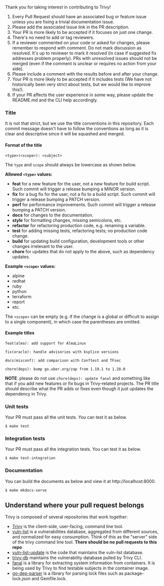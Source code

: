 Thank you for taking interest in contributing to Trivy!

1. Every Pull Request should have an associated bug or feature issue unless you are fixing a trivial documentation issue.
4. Please add the associated Issue link in the PR description.
2. Your PR is more likely to be accepted if it focuses on just one change.
5. There's no need to add or tag reviewers.
6. If a reviewer commented on your code or asked for changes, please remember to respond with comment. Do not mark discussion as resolved. It's up to reviewer to mark it resolved (in case if suggested fix addresses problem properly). PRs with unresolved issues should not be merged (even if the comment is unclear or requires no action from your side).
7. Please include a comment with the results before and after your change.
8. Your PR is more likely to be accepted if it includes tests (We have not historically been very strict about tests, but we would like to improve this!).
9. If your PR affects the user experience in some way, please update the README.md and the CLI help accordingly.

### Title
It is not that strict, but we use the title conventions in this repository.
Each commit message doesn't have to follow the conventions as long as it is clear and descriptive since it will be squashed and merged.

#### Format of the title

```
<type>(<scope>): <subject>
```

The `type` and `scope` should always be lowercase as shown below.

**Allowed `<type>` values:**
- **feat** for a new feature for the user, not a new feature for build script. Such commit will trigger a release bumping a MINOR version.
- **fix** for a bug fix for the user, not a fix to a build script. Such commit will trigger a release bumping a PATCH version.
- **perf** for performance improvements. Such commit will trigger a release bumping a PATCH version.
- **docs** for changes to the documentation.
- **style** for formatting changes, missing semicolons, etc.
- **refactor** for refactoring production code, e.g. renaming a variable.
- **test** for adding missing tests, refactoring tests; no production code change.
- **build** for updating build configuration, development tools or other changes irrelevant to the user.
- **chore** for updates that do not apply to the above, such as dependency updates.

**Example `<scope>` values:**
- alpine
- redhat
- ruby
- python
- terraform
- report
- etc.

The `<scope>` can be empty (e.g. if the change is a global or difficult to assign to a single component), in which case the parentheses are omitted.

#### Example titles

```
feat(alma): add support for AlmaLinux
```

```
fix(oracle): handle advisories with ksplice versions
```

```
docs(misconf): add comparison with Conftest and TFsec
```

```
chore(deps): bump go.uber.org/zap from 1.19.1 to 1.20.0
```

**NOTE**: please do not use `chore(deps): update fanal` and something like that if you add new features or fix bugs in Trivy-related projects.
The PR title should describe what the PR adds or fixes even though it just updates the dependency in Trivy.

### Unit tests
Your PR must pass all the unit tests. You can test it as below.

```
$ make test
```

### Integration tests
Your PR must pass all the integration tests. You can test it as below.

```
$ make test-integration
```

### Documentation
You can build the documents as below and view it at http://localhost:8000.

```
$ make mkdocs-serve
```

## Understand where your pull request belongs

Trivy is composed of several repositories that work together:

- [Trivy](https://github.com/aquasecurity/trivy) is the client-side, user-facing, command line tool.
- [vuln-list](https://github.com/aquasecurity/vuln-list) is a vulnerabilities database, aggregated from different sources, and normalized for easy consumption. Think of this as the "server" side of the trivy command line tool. **There should be no pull requests to this repo**
- [vuln-list-update](https://github.com/aquasecurity/vuln-list-update) is the code that maintains the vuln-list database.
- [trivy-db](https://github.com/aquasecurity/trivy-db) maintains the vulnerability database pulled by Trivy CLI.
- [fanal](https://github.com/aquasecurity/fanal) is a library for extracting system information from containers. It is being used by Trivy to find testable subjects in the container image.
- [go-dep-parser](https://github.com/aquasecurity/go-dep-parser) is a library for parsing lock files such as package-lock.json and Gemfile.lock.
